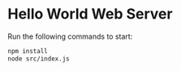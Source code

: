 # Hello World Web Server

Run the following commands to start:

```bash
npm install
node src/index.js
```
